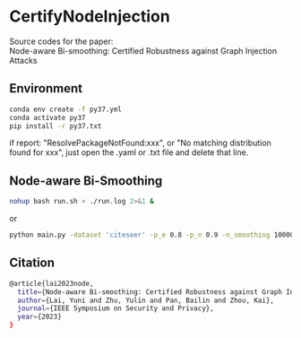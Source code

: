 # CertifyNodeInjection
Source codes for the paper:  
Node-aware Bi-smoothing: Certified Robustness against Graph Injection Attacks

## Environment

```bash
conda env create -f py37.yml
conda activate py37
pip install -r py37.txt
```
if report: "ResolvePackageNotFound:xxx", or "No matching distribution found for xxx", just open the .yaml or .txt file and delete that line.


## Node-aware Bi-Smoothing
```bash
nohup bash run.sh > ./run.log 2>&1 &
```

or 
```bash
python main.py -dataset 'citeseer' -p_e 0.8 -p_n 0.9 -n_smoothing 10000 -degree_budget 5 -certify_mode 'poisoning' -singleton 'exclude' -gpuID 0
```

## Citation
```bash
@article{lai2023node,
  title={Node-aware Bi-smoothing: Certified Robustness against Graph Injection Attacks},
  author={Lai, Yuni and Zhu, Yulin and Pan, Bailin and Zhou, Kai},
  journal={IEEE Symposium on Security and Privacy},
  year={2023}
}
```

